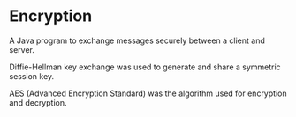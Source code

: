 # Encryption
A Java program to exchange messages securely between a client and server.

Diffie-Hellman key exchange was used to generate and share a symmetric session key.

AES (Advanced Encryption Standard) was the algorithm used for encryption and decryption.
